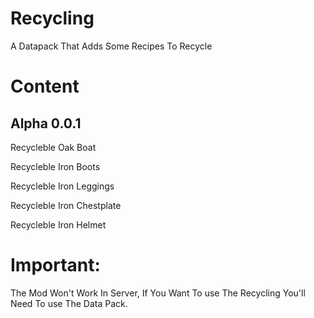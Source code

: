 # Recycling

A Datapack That Adds Some Recipes To Recycle

# Content

## Alpha 0.0.1

Recycleble Oak Boat

Recycleble Iron Boots

Recycleble Iron Leggings

Recycleble Iron Chestplate

Recycleble Iron Helmet

# Important:

The Mod Won't Work In Server, If You Want To use The Recycling You'll Need To use The Data Pack.


